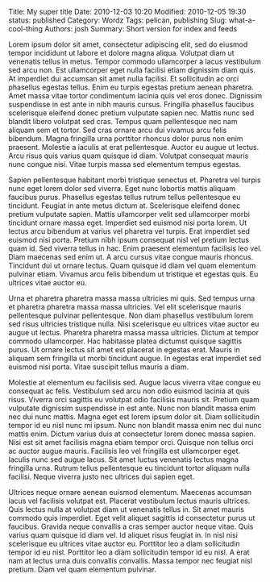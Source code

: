 Title: My super title
Date: 2010-12-03 10:20
Modified: 2010-12-05 19:30
status: published
Category: Wordz
Tags: pelican, publishing
Slug: what-a-cool-thing
Authors: josh
Summary: Short version for index and feeds

Lorem ipsum dolor sit amet, consectetur adipiscing elit, sed do eiusmod tempor incididunt ut labore et dolore magna aliqua. Volutpat diam ut venenatis tellus in metus. Tempor commodo ullamcorper a lacus vestibulum sed arcu non. Est ullamcorper eget nulla facilisi etiam dignissim diam quis. At imperdiet dui accumsan sit amet nulla facilisi. Et sollicitudin ac orci phasellus egestas tellus. Enim eu turpis egestas pretium aenean pharetra. Amet massa vitae tortor condimentum lacinia quis vel eros donec. Dignissim suspendisse in est ante in nibh mauris cursus. Fringilla phasellus faucibus scelerisque eleifend donec pretium vulputate sapien nec. Mattis nunc sed blandit libero volutpat sed cras. Tempus quam pellentesque nec nam aliquam sem et tortor. Sed cras ornare arcu dui vivamus arcu felis bibendum. Magna fringilla urna porttitor rhoncus dolor purus non enim praesent. Molestie a iaculis at erat pellentesque. Auctor eu augue ut lectus. Arcu risus quis varius quam quisque id diam. Volutpat consequat mauris nunc congue nisi. Vitae turpis massa sed elementum tempus egestas.

Sapien pellentesque habitant morbi tristique senectus et. Pharetra vel turpis nunc eget lorem dolor sed viverra. Eget nunc lobortis mattis aliquam faucibus purus. Phasellus egestas tellus rutrum tellus pellentesque eu tincidunt. Feugiat in ante metus dictum at. Scelerisque eleifend donec pretium vulputate sapien. Mattis ullamcorper velit sed ullamcorper morbi tincidunt ornare massa eget. Imperdiet sed euismod nisi porta lorem. Ut lectus arcu bibendum at varius vel pharetra vel turpis. Erat imperdiet sed euismod nisi porta. Pretium nibh ipsum consequat nisl vel pretium lectus quam id. Sed viverra tellus in hac. Enim praesent elementum facilisis leo vel. Diam maecenas sed enim ut. A arcu cursus vitae congue mauris rhoncus. Tincidunt dui ut ornare lectus. Quam quisque id diam vel quam elementum pulvinar etiam. Vivamus arcu felis bibendum ut tristique et egestas quis. Eu ultrices vitae auctor eu.

Urna et pharetra pharetra massa massa ultricies mi quis. Sed tempus urna et pharetra pharetra massa massa ultricies. Vel elit scelerisque mauris pellentesque pulvinar pellentesque. Non diam phasellus vestibulum lorem sed risus ultricies tristique nulla. Nisi scelerisque eu ultrices vitae auctor eu augue ut lectus. Pharetra pharetra massa massa ultricies. Dictum at tempor commodo ullamcorper. Hac habitasse platea dictumst quisque sagittis purus. Ut ornare lectus sit amet est placerat in egestas erat. Mauris in aliquam sem fringilla ut morbi tincidunt augue. In egestas erat imperdiet sed euismod nisi porta. Vitae suscipit tellus mauris a diam.

Molestie at elementum eu facilisis sed. Augue lacus viverra vitae congue eu consequat ac felis. Vestibulum sed arcu non odio euismod lacinia at quis risus. Viverra orci sagittis eu volutpat odio facilisis mauris sit. Pretium quam vulputate dignissim suspendisse in est ante. Nunc non blandit massa enim nec dui nunc mattis. Magna eget est lorem ipsum dolor sit. Diam sollicitudin tempor id eu nisl nunc mi ipsum. Nunc non blandit massa enim nec dui nunc mattis enim. Dictum varius duis at consectetur lorem donec massa sapien. Nisi est sit amet facilisis magna etiam tempor orci. Quisque non tellus orci ac auctor augue mauris. Facilisis leo vel fringilla est ullamcorper eget. Iaculis nunc sed augue lacus. Sit amet luctus venenatis lectus magna fringilla urna. Rutrum tellus pellentesque eu tincidunt tortor aliquam nulla facilisi. Neque viverra justo nec ultrices dui sapien eget.

Ultrices neque ornare aenean euismod elementum. Maecenas accumsan lacus vel facilisis volutpat est. Placerat vestibulum lectus mauris ultrices. Quis lectus nulla at volutpat diam ut venenatis tellus in. Sit amet mauris commodo quis imperdiet. Eget velit aliquet sagittis id consectetur purus ut faucibus. Gravida neque convallis a cras semper auctor neque vitae. Quis varius quam quisque id diam vel. Id aliquet risus feugiat in. In nisl nisi scelerisque eu ultrices vitae auctor eu. Porttitor leo a diam sollicitudin tempor id eu nisl. Porttitor leo a diam sollicitudin tempor id eu nisl. A erat nam at lectus urna duis convallis convallis. Massa tempor nec feugiat nisl pretium. Diam vel quam elementum pulvinar.